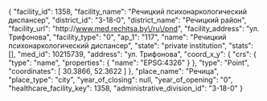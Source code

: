 {
    "facility_id": 1358,
    "facility_name": "Речицкий психонаркологический диспансер",
    "district_id": "3-18-0",
    "district_name": "Речицкий район",
    "facility_url": "http:\/\/www.med.rechitsa.by\/ru\/pnd",
    "facility_address": "ул. Трифонова",
    "facility_type": "0",
    "ap_1": "117",
    "name": "Речицкий психонаркологический диспансер",
    "state": "private institution",
    "stats": [],
    "med_id": 10215739,
    "address": "ул. Трифонова",
    "coord_x_y": {
        "crs": {
            "type": "name",
            "properties": {
                "name": "EPSG:4326"
            }
        },
        "type": "Point",
        "coordinates": [
            30.3866,
            52.3622
        ]
    },
    "place_name": "Речица",
    "place_type": "city",
    "year_of_closing": null,
    "year_of_opening": "0",
    "healthcare_facility_key": 1358,
    "administrative_division_id": "3-18-0"
}